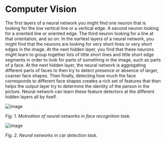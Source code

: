 # Computer Vision

The first layers of a neural network you might find one neuron that is looking for the low vertical line or a vertical edge. A second neuron looking for a oriented line or oriented edge. The third neuron looking for a line at that orientation, and so on. In the earliest layers of a neural network, you might find that the neurons are looking for very short lines or very short edges in the image. At the next hidden layer, you find that these neurons might learn to group together lots of little short lines and little short edge segments in order to look for parts of something in the image, such as parts of a face. At the next hidden layer, the neural network is aggregating different parts of faces to then try to detect presence or absence of larger, coarser face shapes. Then finally, detecting how much the face corresponds to different face shapes creates a rich set of features that then helps the output layer try to determine the identity of the person in the picture. Neural network can learn these feature detectors at the different hidden layers all by itself.

![image](https://user-images.githubusercontent.com/73081144/187837278-d755681b-5032-4eb8-8b70-da8d5aa6f33d.png)

*Fig. 1. Motivation of neural networks in face recognition task.*

![image](https://user-images.githubusercontent.com/73081144/187837491-3fc85817-d577-4aa6-bbb4-f2526db3bc60.png)

*Fig. 2. Neural networks in car detection task.*
